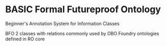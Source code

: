 # BASIC Formal Futureproof Ontology

Beginner's Annotation System
for Information Classes

BFO 2 classes with relations commonly used by OBO Foundry ontologies defined in RO core

